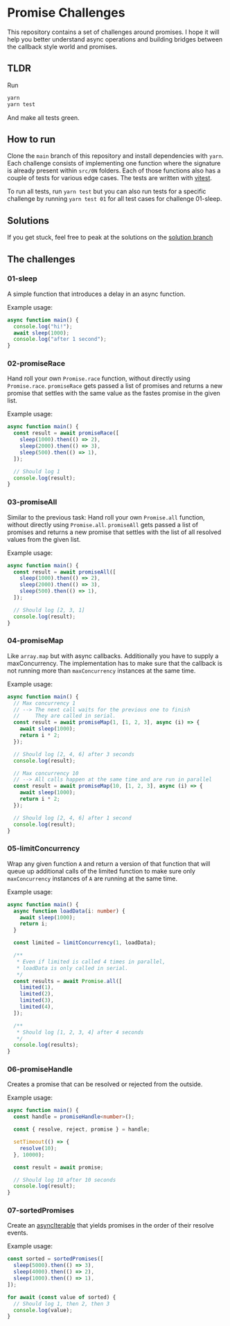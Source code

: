 # Promise Challenges

This repository contains a set of challenges around promises. I hope it will help you better understand async operations and building bridges between the callback style world and promises.

## TLDR

Run

```sh
yarn
yarn test
```

And make all tests green.

## How to run

Clone the `main` branch of this repository and install dependencies with `yarn`.
Each challenge consists of implementing one function where the signature is already present within `src/0N` folders. Each of those functions also has a couple of tests for various edge cases. The tests are written with [vitest](https://vitest.dev/).

To run all tests, run `yarn test` but you can also run tests for a specific challenge by running `yarn test 01` for all test cases for challenge 01-sleep.

## Solutions

If you get stuck, feel free to peak at the solutions on the [solution branch](https://github.com/andrewgreenh/promise-challenges/tree/solutions)

## The challenges

### 01-sleep

A simple function that introduces a delay in an async function.

Example usage:

```ts
async function main() {
  console.log("hi!");
  await sleep(1000);
  console.log("after 1 second");
}
```

### 02-promiseRace

Hand roll your own `Promise.race` function, without directly using `Promise.race`.
`promiseRace` gets passed a list of promises and returns a new promise that settles with the same value as the fastes promise in the given list.

Example usage:

```ts
async function main() {
  const result = await promiseRace([
    sleep(1000).then(() => 2),
    sleep(2000).then(() => 3),
    sleep(500).then(() => 1),
  ]);

  // Should log 1
  console.log(result);
}
```

### 03-promiseAll

Similar to the previous task: Hand roll your own `Promise.all` function, without directly using `Promise.all`.
`promiseAll` gets passed a list of promises and returns a new promise that settles with the list of all resolved values from the given list.

Example usage:

```ts
async function main() {
  const result = await promiseAll([
    sleep(1000).then(() => 2),
    sleep(2000).then(() => 3),
    sleep(500).then(() => 1),
  ]);

  // Should log [2, 3, 1]
  console.log(result);
}
```

### 04-promiseMap

Like `array.map` but with async callbacks. Additionally you have to supply a maxConcurrency. The implementation has to make sure that the callback is not running more than `maxConcurrency` instances at the same time.

Example usage:

```ts
async function main() {
  // Max concurrency 1
  // --> The next call waits for the previous one to finish
  //     They are called in serial.
  const result = await promiseMap(1, [1, 2, 3], async (i) => {
    await sleep(1000);
    return i * 2;
  });

  // Should log [2, 4, 6] after 3 seconds
  console.log(result);

  // Max concurrency 10
  // --> All calls happen at the same time and are run in parallel
  const result = await promiseMap(10, [1, 2, 3], async (i) => {
    await sleep(1000);
    return i * 2;
  });

  // Should log [2, 4, 6] after 1 second
  console.log(result);
}
```

### 05-limitConcurrency

Wrap any given function `A` and return a version of that function that will queue up additional calls of the limited function to make sure only `maxConcurrency` instances of `A` are running at the same time.

Example usage:

```ts
async function main() {
  async function loadData(i: number) {
    await sleep(1000);
    return i;
  }

  const limited = limitConcurrency(1, loadData);

  /**
   * Even if limited is called 4 times in parallel,
   * loadData is only called in serial.
   */
  const results = await Promise.all([
    limited(1),
    limited(2),
    limited(3),
    limited(4),
  ]);

  /**
   * Should log [1, 2, 3, 4] after 4 seconds
   */
  console.log(results);
}
```

### 06-promiseHandle

Creates a promise that can be resolved or rejected from the outside.

Example usage:

```ts
async function main() {
  const handle = promiseHandle<number>();

  const { resolve, reject, promise } = handle;

  setTimeout(() => {
    resolve(10);
  }, 10000);

  const result = await promise;

  // Should log 10 after 10 seconds
  console.log(result);
}
```

### 07-sortedPromises

Create an [asyncIterable](https://developer.mozilla.org/en-US/docs/Web/JavaScript/Reference/Global_Objects/Symbol/asyncIterator) that yields promises in the order of their resolve events.

Example usage:

```ts
const sorted = sortedPromises([
  sleep(5000).then(() => 3),
  sleep(4000).then(() => 2),
  sleep(1000).then(() => 1),
]);

for await (const value of sorted) {
  // Should log 1, then 2, then 3
  console.log(value);
}
```
